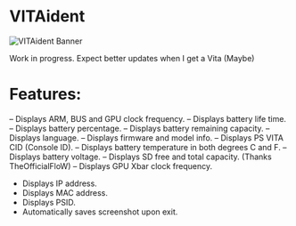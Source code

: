 # VITAident

![VITAident Banner](http://i.imgur.com/X8f2S3Q.png)

Work in progress. Expect better updates when I get a Vita (Maybe)

# Features:
– Displays ARM, BUS and GPU clock frequency.
– Displays battery life time.
– Displays battery percentage.
– Displays battery remaining capacity.
– Displays language.
– Displays firmware and model info.
– Displays PS VITA CID (Console ID).
– Displays battery temperature in both degrees C and F.
– Displays battery voltage.
– Displays SD free and total capacity. (Thanks TheOfficialFloW)
– Displays GPU Xbar clock frequency.
- Displays IP address.
- Displays MAC address.
- Displays PSID.
- Automatically saves screenshot upon exit.
